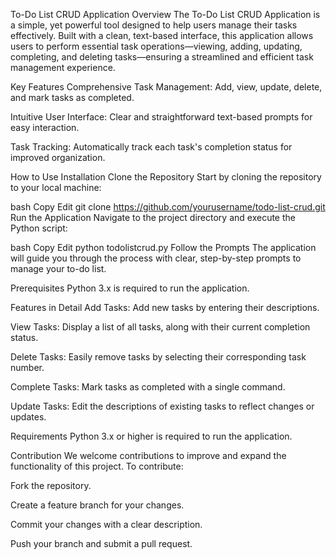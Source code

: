 To-Do List CRUD Application
Overview
The To-Do List CRUD Application is a simple, yet powerful tool designed to help users manage their tasks effectively. Built with a clean, text-based interface, this application allows users to perform essential task operations—viewing, adding, updating, completing, and deleting tasks—ensuring a streamlined and efficient task management experience.

Key Features
Comprehensive Task Management: Add, view, update, delete, and mark tasks as completed.

Intuitive User Interface: Clear and straightforward text-based prompts for easy interaction.

Task Tracking: Automatically track each task's completion status for improved organization.

How to Use
Installation
Clone the Repository
Start by cloning the repository to your local machine:

bash
Copy
Edit
git clone https://github.com/yourusername/todo-list-crud.git
Run the Application
Navigate to the project directory and execute the Python script:

bash
Copy
Edit
python todolistcrud.py
Follow the Prompts
The application will guide you through the process with clear, step-by-step prompts to manage your to-do list.

Prerequisites
Python 3.x is required to run the application.

Features in Detail
Add Tasks: Add new tasks by entering their descriptions.

View Tasks: Display a list of all tasks, along with their current completion status.

Delete Tasks: Easily remove tasks by selecting their corresponding task number.

Complete Tasks: Mark tasks as completed with a single command.

Update Tasks: Edit the descriptions of existing tasks to reflect changes or updates.

Requirements
Python 3.x or higher is required to run the application.

Contribution
We welcome contributions to improve and expand the functionality of this project. To contribute:

Fork the repository.

Create a feature branch for your changes.

Commit your changes with a clear description.

Push your branch and submit a pull request.
